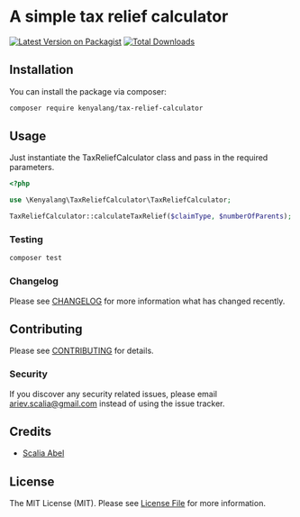# A simple tax relief calculator

[![Latest Version on Packagist](https://img.shields.io/packagist/v/kenyalang/tax-relief-calculator.svg?style=flat-square)](https://packagist.org/packages/kenyalang/tax-relief-calculator)
[![Total Downloads](https://img.shields.io/packagist/dt/kenyalang/tax-relief-calculator.svg?style=flat-square)](https://packagist.org/packages/kenyalang/tax-relief-calculator)


## Installation

You can install the package via composer:

```bash
composer require kenyalang/tax-relief-calculator
```

## Usage

Just instantiate the TaxReliefCalculator class and pass in the required parameters.

```php
<?php

use \Kenyalang\TaxReliefCalculator\TaxReliefCalculator;

TaxReliefCalculator::calculateTaxRelief($claimType, $numberOfParents);
```

### Testing

```bash
composer test
```

### Changelog

Please see [CHANGELOG](CHANGELOG.md) for more information what has changed recently.

## Contributing

Please see [CONTRIBUTING](CONTRIBUTING.md) for details.

### Security

If you discover any security related issues, please email ariev.scalia@gmail.com instead of using the issue tracker.

## Credits

-   [Scalia Abel](https://github.com/scaabel)

## License

The MIT License (MIT). Please see [License File](LICENSE.md) for more information.